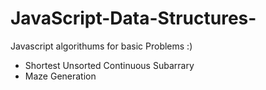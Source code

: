 # JavaScript-Data-Structures-
Javascript algorithums for basic Problems :)

- Shortest Unsorted Continuous Subarrary 
- Maze Generation

